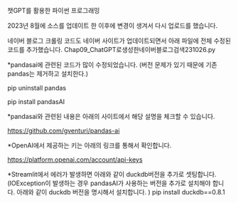 챗GPT를 활용한 파이썬 프로그래밍

2023년 8월에 소스를 업데이트 한 이후에 변경이 생겨서 다시 업로드를 했습니다. 

네이버 블로그 크롤링 코드도 네이버 사이트가 업데이트되면서 아래 파일에 전체 수정된 코드를 추가했습니다. 
Chap09_ChatGPT로생성한네이버블로그검색231026.py

*pandasai에 관련된 코드가 많이 수정되었습니다. 
(버전 문제가 있기 때문에 기존 pandas는 제거하고 설치한다.) 

pip uninstall pandas 

pip install pandasAI

*pandasai와 관련된 내용은 아래의 사이트에서 해당 설명을 체크할 수 있습니다. 

https://github.com/gventuri/pandas-ai

*OpenAI에서 제공하는 키는 아래의 링크를 통해서 확인합니다. 

https://platform.openai.com/account/api-keys

*Streamlit에서 에러가 발생하면 아래와 같이 duckdb버전을 추가로 셋팅합니다. 
(IOException이 발생하는 경우 pandasAI가 사용하는 버전을 추가로 설치해야 합니다. 
아래와 같이 duckdb 버전을 명시해서 설치합니다. )
pip install duckdb==0.8.1
